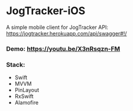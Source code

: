 # JogTracker-iOS
A simple mobile client for JogTracker API: https://jogtracker.herokuapp.com/api/swagger#!/

### Demo: https://youtu.be/X3nRsqzn-FM

### Stack:
* Swift
* MVVM
* PinLayout
* RxSwift
* Alamofire

